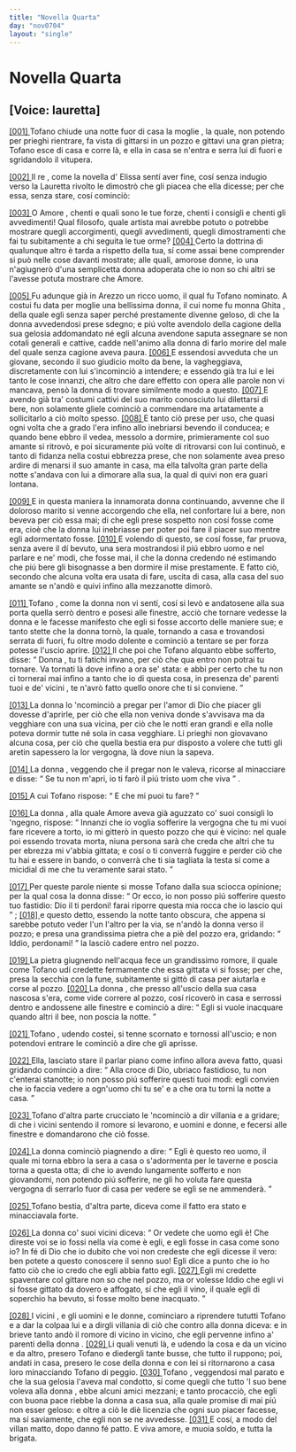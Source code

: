 ```yaml
---
title: "Novella Quarta"
day: "nov0704"
layout: "single"
---
```

<div id="nov0704" type="novella" who="lauretta">
 <h1>
  Novella Quarta
 </h1>
 <p>
  <h2>
   [Voice: lauretta]
  </h2>
 </p>
 <argument>
  <p>
   <a href="{{ site.baseurl }}enDecameron/nov0704#p07040001">
    [001]
   </a>
   <name persref="tofano" type="person">
    Tofano
   </name>
   chiude una notte fuor di casa la
   <name persref="ghita" type="person">
    moglie
   </name>
   , la quale, non potendo per prieghi rientrare, fa vista di gittarsi in un pozzo e gittavi una gran pietra;
   <name persref="tofano" type="person">
    Tofano
   </name>
   esce di casa e corre l&agrave;, e ella in casa se n'entra e serra lui di fuori e sgridandolo il vitupera.
  </p>
 </argument>
 <div3 type="commentary" who="author">
  <p>
   <a href="{{ site.baseurl }}enDecameron/nov0704#p07040002">
    [002]
   </a>
   <name persref="dioneo" type="person">
    Il re
   </name>
   , come la novella d'
   <name persref="elissa" type="person">
    Elissa
   </name>
   sent&iacute; aver fine, cos&iacute; senza indugio verso la
   <name persref="lauretta" type="person">
    Lauretta
   </name>
   rivolto le dimostr&ograve; che gli piacea che ella dicesse; per che essa, senza stare, cos&iacute; cominci&ograve;:
  </p>
 </div3>
 <div3 type="commentary" who="lauretta">
  <p>
   <a href="{{ site.baseurl }}enDecameron/nov0704#p07040003">
    [003]
   </a>
   O
   <name persref="amore" type="person">
    Amore
   </name>
   , chenti e quali sono le tue forze, chenti i consigli e chenti gli avvedimenti! Qual filosofo, quale artista mai avrebbe potuto o potrebbe mostrare quegli accorgimenti, quegli avvedimenti, quegli dimostramenti che fai tu subitamente a chi seguita le tue orme?
   <a href="{{ site.baseurl }}enDecameron/nov0704#p07040004">
    [004]
   </a>
   Certo la dottrina di qualunque altro &egrave; tarda a rispetto della tua, s&iacute; come assai bene comprender si pu&ograve; nelle cose davanti mostrate; alle quali, amorose donne, io una n'agiugner&ograve; d'una semplicetta donna adoperata che io non so chi altri se l'avesse potuta mostrare che Amore.
  </p>
 </div3>
 <p>
  <a href="{{ site.baseurl }}enDecameron/nov0704#p07040005">
   [005]
  </a>
  Fu adunque gi&agrave; in
  <name placeref="arezzo" type="place">
   Arezzo
  </name>
  un ricco uomo, il qual fu
  <name persref="tofano" type="person">
   Tofano
  </name>
  nominato. A costui fu data per moglie una bellissima donna, il cui nome fu monna
  <name persref="ghita" type="person">
   Ghita
  </name>
  , della quale egli senza saper perch&eacute; prestamente divenne geloso, di che
  <name persref="ghita" type="person">
   la donna
  </name>
  avvedendosi prese sdegno; e pi&uacute; volte avendolo della cagione della sua gelosia addomandato n&eacute; egli alcuna avendone saputa assegnare se non cotali generali e cattive, cadde nell'animo alla
  <name persref="ghita" type="person">
   donna
  </name>
  di farlo morire del male del quale senza cagione aveva paura.
  <a href="{{ site.baseurl }}enDecameron/nov0704#p07040006">
   [006]
  </a>
  E essendosi avveduta che un giovane, secondo il suo giudicio molto da bene, la vagheggiava, discretamente con lui s'incominci&ograve; a intendere; e essendo gi&agrave; tra lui e lei tanto le cose innanzi, che altro che dare effetto con opera alle parole non vi mancava, pens&ograve;
  <name persref="ghita" type="person">
   la donna
  </name>
  di trovare similmente modo a questo.
  <a href="{{ site.baseurl }}enDecameron/nov0704#p07040007">
   [007]
  </a>
  E avendo gi&agrave; tra' costumi cattivi del suo
  <name persref="tofano" type="person">
   marito
  </name>
  conosciuto lui dilettarsi di bere, non solamente gliele cominci&ograve; a commendare ma artatamente a sollicitarlo a ci&ograve; molto spesso.
  <a href="{{ site.baseurl }}enDecameron/nov0704#p07040008">
   [008]
  </a>
  E tanto ci&ograve; prese per uso, che quasi ogni volta che a grado l'era infino allo inebriarsi bevendo il conducea; e quando bene ebbro il vedea, messolo a dormire, primieramente col suo amante si ritrov&ograve;, e poi sicuramente pi&uacute; volte di ritrovarsi con lui continu&ograve;, e tanto di fidanza nella costui ebbrezza prese, che non solamente avea preso ardire di menarsi il suo amante in casa, ma ella talvolta gran parte della notte s'andava con lui a dimorare alla sua, la qual di quivi non era guari lontana.
 </p>
 <p>
  <a href="{{ site.baseurl }}enDecameron/nov0704#p07040009">
   [009]
  </a>
  E in questa maniera la innamorata
  <name persref="ghita" type="person">
   donna
  </name>
  continuando, avvenne che il doloroso
  <name persref="tofano" type="person">
   marito
  </name>
  si venne accorgendo che ella, nel confortare lui a bere, non beveva per ci&ograve; essa mai; di che egli prese sospetto non cos&iacute; fosse come era, cio&egrave; che
  <name persref="ghita" type="person">
   la donna
  </name>
  lui inebriasse per poter poi fare il piacer suo mentre egli adormentato fosse.
  <a href="{{ site.baseurl }}enDecameron/nov0704#p07040010">
   [010]
  </a>
  E volendo di questo, se cos&iacute; fosse, far pruova, senza avere il d&iacute; bevuto, una sera mostrandosi il pi&uacute; ebbro uomo e nel parlare e ne' modi, che fosse mai, il che
  <name persref="ghita" type="person">
   la donna
  </name>
  credendo n&eacute; estimando che pi&uacute; bere gli bisognasse a ben dormire il mise prestamente. E fatto ci&ograve;, secondo che alcuna volta era usata di fare, uscita di casa, alla casa del suo amante se n'and&ograve; e quivi infino alla mezzanotte dimor&ograve;.
 </p>
 <p>
  <a href="{{ site.baseurl }}enDecameron/nov0704#p07040011">
   [011]
  </a>
  <name persref="tofano" type="person">
   Tofano
  </name>
  , come
  <name persref="ghita" type="person">
   la donna
  </name>
  non vi sent&iacute;, cos&iacute; si lev&ograve; e andatosene alla sua porta quella serr&ograve; dentro e posesi alle finestre, acci&ograve; che tornare vedesse
  <name persref="ghita" type="person">
   la donna
  </name>
  e le facesse manifesto che egli si fosse accorto delle maniere sue; e tanto stette che
  <name persref="ghita" type="person">
   la donna
  </name>
  torn&ograve;, la quale, tornando a casa e trovandosi serrata di fuori, fu oltre modo dolente e cominci&ograve; a tentare se per forza potesse l'uscio aprire.
  <a href="{{ site.baseurl }}enDecameron/nov0704#p07040012">
   [012]
  </a>
  Il che poi che
  <name persref="tofano" type="person">
   Tofano
  </name>
  alquanto ebbe sofferto, disse:
  <q direct="unspecified" who="tofano">
   <name persref="ghita" type="person">
    Donna
   </name>
   , tu ti fatichi invano, per ci&ograve; che qua entro non potrai tu tornare. Va tornati l&agrave; dove infino a ora se' stata: e abbi per certo che tu non ci tornerai mai infino a tanto che io di questa cosa, in presenza de'
   <name persref="parenti-0704" type="person">
    parenti
   </name>
   tuoi e de'
   <name persref="vicini-0704" type="person">
    vicini
   </name>
   , te n'avr&ograve; fatto quello onore che ti si conviene.
  </q>
 </p>
 <p>
  <a href="{{ site.baseurl }}enDecameron/nov0704#p07040013">
   [013]
  </a>
  <name persref="ghita" type="person">
   La donna
  </name>
  lo 'ncominci&ograve; a pregar per l'amor di Dio che piacer gli dovesse d'aprirle, per ci&ograve; che ella non veniva donde s'avvisava ma da vegghiare con una sua vicina, per ci&ograve; che le notti eran grandi e ella nolle poteva dormir tutte n&eacute; sola in casa vegghiare. Li prieghi non giovavano alcuna cosa, per ci&ograve; che quella bestia era pur disposto a volere che tutti gli aretin sapessero la lor vergogna, l&agrave; dove niun la sapeva.
 </p>
 <p>
  <a href="{{ site.baseurl }}enDecameron/nov0704#p07040014">
   [014]
  </a>
  <name persref="ghita" type="person">
   La donna
  </name>
  , veggendo che il pregar non le valeva, ricorse al minacciare e disse:
  <q direct="unspecified" who="ghita">
   Se tu non m'apri, io ti far&ograve; il pi&uacute; tristo uom che viva
  </q>
  .
 </p>
 <p>
  <a href="{{ site.baseurl }}enDecameron/nov0704#p07040015">
   [015]
  </a>
  A cui
  <name persref="tofano" type="person">
   Tofano
  </name>
  rispose:
  <q direct="unspecified" who="tofano">
   E che mi puoi tu fare?
  </q>
 </p>
 <p>
  <a href="{{ site.baseurl }}enDecameron/nov0704#p07040016">
   [016]
  </a>
  <name persref="ghita" type="person">
   La donna
  </name>
  , alla quale
  <name persref="amore" type="person">
   Amore
  </name>
  aveva gi&agrave; aguzzato co' suoi consigli lo 'ngegno, rispose:
  <q direct="unspecified" who="ghita">
   Innanzi che io voglia sofferire la vergogna che tu mi vuoi fare ricevere a torto, io mi gitter&ograve; in questo pozzo che qui &egrave; vicino: nel quale poi essendo trovata morta, niuna persona sar&agrave; che creda che altri che tu per ebrezza mi v'abbia gittata; e cos&iacute; o ti converr&agrave; fuggire e perder ci&ograve; che tu hai e essere in bando, o converr&agrave; che ti sia tagliata la testa s&iacute; come a micidial di me che tu veramente sarai stato.
  </q>
 </p>
 <p>
  <a href="{{ site.baseurl }}enDecameron/nov0704#p07040017">
   [017]
  </a>
  Per queste parole niente si mosse
  <name persref="tofano" type="person">
   Tofano
  </name>
  dalla sua sciocca opinione; per la qual cosa
  <name persref="ghita" type="person">
   la donna
  </name>
  disse:
  <q direct="unspecified" who="ghita">
   Or ecco, io non posso pi&uacute; sofferire questo tuo fastidio: Dio il ti perdoni! farai riporre questa mia rocca che io lascio qui
  </q>
  ;
  <a href="{{ site.baseurl }}enDecameron/nov0704#p07040018">
   [018]
  </a>
  e questo detto, essendo la notte tanto obscura, che appena si sarebbe potuto veder l'un l'altro per la via, se n'and&ograve;
  <name persref="ghita" type="person">
   la donna
  </name>
  verso il pozzo; e presa una grandissima pietra che a pi&egrave; del pozzo era, gridando:
  <q direct="unspecified" who="ghita">
   Iddio, perdonami!
  </q>
  la lasci&ograve; cadere entro nel pozzo.
 </p>
 <p>
  <a href="{{ site.baseurl }}enDecameron/nov0704#p07040019">
   [019]
  </a>
  La pietra giugnendo nell'acqua fece un grandissimo romore, il quale come
  <name persref="tofano" type="person">
   Tofano
  </name>
  ud&iacute; credette fermamente che essa gittata vi si fosse; per che, presa la secchia con la fune, subitamente si gitt&ograve; di casa per aiutarla e corse al pozzo.
  <a href="{{ site.baseurl }}enDecameron/nov0704#p07040020">
   [020]
  </a>
  <name persref="ghita" type="person">
   La donna
  </name>
  , che presso all'uscio della sua casa nascosa s'era, come vide correre al pozzo, cos&iacute; ricover&ograve; in casa e serrossi dentro e andossene alle finestre e cominci&ograve; a dire:
  <q direct="unspecified" who="ghita">
   Egli si vuole inacquare quando altri il bee, non poscia la notte.
  </q>
 </p>
 <p>
  <a href="{{ site.baseurl }}enDecameron/nov0704#p07040021">
   [021]
  </a>
  <name persref="tofano" type="person">
   Tofano
  </name>
  , udendo costei, si tenne scornato e tornossi all'uscio; e non potendovi entrare le cominci&ograve; a dire che gli aprisse.
 </p>
 <p>
  <a href="{{ site.baseurl }}enDecameron/nov0704#p07040022">
   [022]
  </a>
  Ella, lasciato stare il parlar piano come infino allora aveva fatto, quasi gridando cominci&ograve; a dire:
  <q direct="unspecified" who="ghita">
   Alla croce di Dio, ubriaco fastidioso, tu non c'enterai stanotte; io non posso pi&uacute; sofferire questi tuoi modi: egli convien che io faccia vedere a ogn'uomo chi tu se' e a che ora tu torni la notte a casa.
  </q>
 </p>
 <p>
  <a href="{{ site.baseurl }}enDecameron/nov0704#p07040023">
   [023]
  </a>
  <name persref="tofano" type="person">
   Tofano
  </name>
  d'altra parte crucciato le 'ncominci&ograve; a dir villania e a gridare; di che
  <name persref="vicini-0704" type="person">
   i vicini
  </name>
  sentendo il romore si levarono, e uomini e donne, e fecersi alle finestre e domandarono che ci&ograve; fosse.
 </p>
 <p>
  <a href="{{ site.baseurl }}enDecameron/nov0704#p07040024">
   [024]
  </a>
  <name persref="ghita" type="person">
   La donna
  </name>
  cominci&ograve; piagnendo a dire:
  <q direct="unspecified" who="ghita">
   Egli &egrave; questo reo uomo, il quale mi torna ebbro la sera a casa o s'adormenta per le taverne e poscia torna a questa otta; di che io avendo lungamente sofferto e non giovandomi, non potendo pi&uacute; sofferire, ne gli ho voluta fare questa vergogna di serrarlo fuor di casa per vedere se egli se ne ammender&agrave;.
  </q>
 </p>
 <p>
  <a href="{{ site.baseurl }}enDecameron/nov0704#p07040025">
   [025]
  </a>
  <name persref="tofano" type="person">
   Tofano
  </name>
  bestia, d'altra parte, diceva come il fatto era stato e minacciavala forte.
 </p>
 <p>
  <a href="{{ site.baseurl }}enDecameron/nov0704#p07040026">
   [026]
  </a>
  <name persref="ghita" type="person">
   La donna
  </name>
  co' suoi
  <name persref="vicini-0704" type="person">
   vicini
  </name>
  diceva:
  <q direct="unspecified" who="ghita">
   Or vedete che uomo egli &egrave;! Che direste voi se io fossi nella via come &egrave; egli, e egli fosse in casa come sono io? In f&eacute; di Dio che io dubito che voi non credeste che egli dicesse il vero: ben potete a questo conoscere il senno suo! Egli dice a punto che io ho fatto ci&ograve; che io credo che egli abbia fatto egli.
   <a href="{{ site.baseurl }}enDecameron/nov0704#p07040027">
    [027]
   </a>
   Egli mi credette spaventare col gittare non so che nel pozzo, ma or volesse Iddio che egli vi si fosse gittato da dovero e affogato, s&iacute; che egli il vino, il quale egli di soperchio ha bevuto, si fosse molto bene inacquato.
  </q>
 </p>
 <p>
  <a href="{{ site.baseurl }}enDecameron/nov0704#p07040028">
   [028]
  </a>
  <name persref="vicini-0704" type="person">
   I vicini
  </name>
  , e gli uomini e le donne, cominciaro a riprendere tututti
  <name persref="tofano" type="person">
   Tofano
  </name>
  e a dar la colpaa lui e a dirgli villania di ci&ograve; che contro alla
  <name persref="ghita" type="person">
   donna
  </name>
  diceva: e in brieve tanto and&ograve; il romore di vicino in vicino, che egli pervenne infino a'
  <name persref="parenti-0704" type="person">
   parenti
  </name>
  della
  <name persref="ghita" type="person">
   donna
  </name>
  .
  <a href="{{ site.baseurl }}enDecameron/nov0704#p07040029">
   [029]
  </a>
  Li quali venuti l&agrave;, e udendo la cosa e da un vicino e da altro, presero
  <name persref="tofano" type="person">
   Tofano
  </name>
  e diedergli tante busse, che tutto il ruppono; poi, andati in casa, presero le cose della
  <name persref="ghita" type="person">
   donna
  </name>
  e con lei si ritornarono a casa loro minacciando
  <name persref="tofano" type="person">
   Tofano
  </name>
  di peggio.
  <a href="{{ site.baseurl }}enDecameron/nov0704#p07040030">
   [030]
  </a>
  <name persref="tofano" type="person">
   Tofano
  </name>
  , veggendosi mal parato e che la sua gelosia l'aveva mal condotto, s&iacute; come quegli che tutto 'l suo bene voleva alla
  <name persref="ghita" type="person">
   donna
  </name>
  , ebbe alcuni amici mezzani; e tanto procacci&ograve;, che egli con buona pace riebbe
  <name persref="ghita" type="person">
   la donna
  </name>
  a casa sua, alla quale promise di mai pi&uacute; non esser geloso: e oltre a ci&ograve; le di&egrave; licenzia che ogni suo piacer facesse, ma s&iacute; saviamente, che egli non se ne avvedesse.
  <a href="{{ site.baseurl }}enDecameron/nov0704#p07040031">
   [031]
  </a>
  E cos&iacute;, a modo del villan matto, dopo danno f&eacute; patto. E viva amore, e muoia soldo, e tutta la brigata.
 </p>
</div>